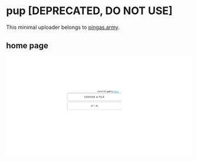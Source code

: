 # pup [DEPRECATED, DO NOT USE]

This minimal uploader belongs to [pingas.army](https://pingas.army/). 

## home page
![index.html](homepage.png)
